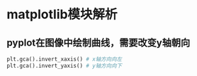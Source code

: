 # matplotlib模块解析

## pyplot在图像中绘制曲线，需要改变y轴朝向
```python
plt.gca().invert_xaxis() # x轴方向向左
plt.gca().invert_yaxis() # y轴方向向下
```
